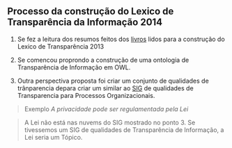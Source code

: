 ## Processo da construção do Lexico de Transparência da Informação 2014
1.  Se fez a leitura dos resumos feitos dos [livros](LAL-2013.md) lidos para a construção do Lexico de Transparência 2013

2.  Se comencou proprondo a construção de uma ontologia de Transparência de Informação em OWL.

3.  Outra perspectiva proposta foi criar um conjunto de qualidades de trânparencia depara criar um similar ao [SIG](http://transparencia.inf.puc-rio.br/wiki/index.php/Cat%C3%A1logo_Transpar%C3%AAncia) de qualidades de Transparencia para Processos Organizacionais.

  > Exemplo *A privacidade pode ser regulamentada pela Lei*

  > A Lei não está nas nuvems do SIG mostrado no ponto 3. Se tivessemos um SIG de qualidades de Transparência de Informação, a Lei seria um Tópico.
